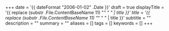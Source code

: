 +++
date = '{{ dateFormat "2006-01-02" .Date }}'
draft = true
displayTitle = '{{ replace (substr .File.ContentBaseName 11) "_" " " | title }}'
title = '{{ replace (substr .File.ContentBaseName 11) "_" " " | title }}'
subtitle = ""
description = ""
summary = ""
aliases = []
tags = []
keywords = []
+++
